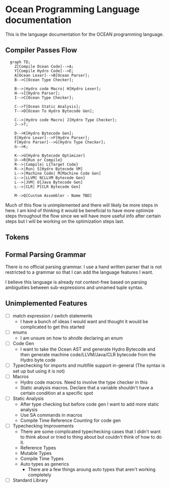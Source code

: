 # Ocean Programming Language documentation

This is the language documentation for the OCEAN programming language.

## Compiler Passes Flow

```mermaid
  graph TD;
    Z[Compile Ocean Code]-->A;
    Y[Compile Hydro Code]-->E;
    A[Ocean Lexer]-->B[Ocean Parser];
    B-->C[Ocean Type Checker];

    B-->|Hydro code Macro| H[Hydro Lexer];
    H-->I[Hydro Parser];
    I-->C[Ocean Type Checker];

    C-->T[Ocean Static Analysis];
    T-->D[Ocean To Hydro Bytecode Gen];

    C-->|Hydro code Macro| J[Hydro Type Checker];
    J-->T;

    D-->K[Hydro Bytecode Gen];
    E[Hydro Lexer]-->F[Hydro Parser];
    F[Hydro Parser]-->G[Hydro Type Checker];
    G-->K;

    K-->U[Hydro Bytecode Optimizer]
    U-->R{Run or Compile}
    R-->|Compile| L{Target Code}
    R-->|Run| S[Hydro Bytecode VM]
    L-->|Machine Code| M[Machine Code Gen]
    L-->|LLVM| N[LLVM Bytecode Gen]
    L-->|JVM| O[Java Bytecode Gen]
    L-->|CLR| P[CLR Bytecode Gen]

    M-->Q[Custom Assembler - Name TBD]
```

Much of this flow is unimplemented and there will likely be more steps in here. I am kind of thinking it would be beneficial to have more optimize steps throughout the flow since we will have more useful info after certain steps but I will be working on the optimization steps last.

## Tokens



## Formal Parsing Grammar

There is no official parsing grammar. I use a hand written parser that is not restricted to a grammar so that I can add the language features I want. 

I believe this language is already not context-free based on parsing ambiguities between sub-expressions and unnamed tuple syntax. 

## Unimplemented Features

- [ ] match expression / switch statements
  - I have a bunch of ideas I would want and thought it would be complicated to get this started
- [ ] enums
  - I am unsure on how to ahndle declaring an enum
- [ ] Code Gen
  - I want to take the Ocean AST and generate Hydro Bytecode and then generate machine code/LLVM/Java/CLR bytecode from the Hydro byte code
- [ ] Typechecking for imports and multifile support in-general (The syntax is set up but using it is not)
- [ ] Macros
  - Hydro code macros. Need to involve the type checker in this
  - Static analysis macros. Declare that a variable shouldn't have a certain condition at a specific spot
- [ ] Static Analysis
  - After type checking but before code gen I want to add more static analysis
  - Use SA commands in macros
  - Compile Time Reference Counting for code gen
- [ ] Typechecking Improvements
  - There are some complicated typechecking cases that I didn't want to think about or tried to thing about but couldn't think of how to do it.
  - Reference Types
  - Mutable Types
  - Compile Time Types
  - Auto types as generics
    - There are a few things aroung auto types that aren't working completely
- [ ] Standard Library